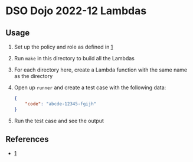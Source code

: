 # DSO Dojo 2022-12 Lambdas

## Usage

1. Set up the policy and role as defined in [1]
2. Run `make` in this directory to build all the Lambdas
3. For each directory here, create a Lambda function with the same name as the directory
4. Open up `runner` and create a test case with the following data:

    ```json
    {
        "code": "abcde-12345-fgijh"
    }
    ```

5. Run the test case and see the output

## References

- [1]

[1]: <https://www.sqlshack.com/calling-an-aws-lambda-function-from-another-lambda-function/> "Calling Lambdas from Lambdas"
